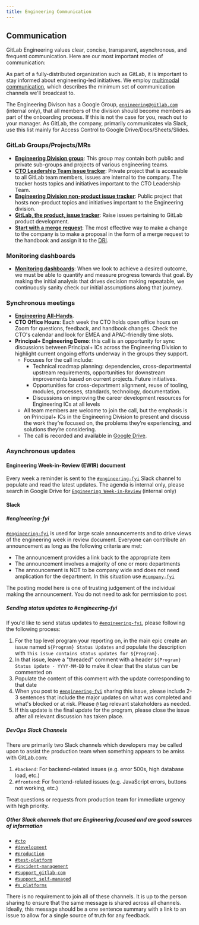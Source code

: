 ```yaml
---
title: Engineering Communication
---
```


## Communication

GitLab Engineering values clear, concise, transparent, asynchronous, and frequent communication. Here are our most important modes of communication:

As part of a fully-distributed organization such as GitLab, it is important to stay informed about engineering-led initiatives.
We employ [multimodal communication](/handbook/communication/#multimodal-communication), which describes the minimum set of communication channels we'll broadcast to.

The Engineering Divison has a Google Group, [`engineering@gitlab.com`](https://groups.google.com/a/gitlab.com/g/engineering) (internal only), that all members of the division should become members as part of the onboarding process. If this is not the case for you, reach out to your manager. As GitLab, the company, primarily communicates via Slack, use this list mainly for Access Control to Google Drive/Docs/Sheets/Slides.

### GitLab Groups/Projects/MRs

- [**Engineering Division group**](https://gitlab.com/gitlab-com/engineering-division): This group may contain both public and private sub-groups and projects of various engineering teams.
- [**CTO Leadership Team issue tracker**](https://gitlab.com/gitlab-com/engineering-division/cto-leadership): Private project that is accessible to all GitLab team members, issues are internal to the company. The tracker hosts topics and initiatives important to the CTO Leadership Team.
- [**Engineering Division non-product issue tracker**](https://gitlab.com/gitlab-com/engineering-division/engineering): Public project that hosts non-product topics and initiatives important to the Engineering division.
- [**GitLab, the product, issue tracker**](https://gitlab.com/gitlab-org/gitlab/issues): Raise issues pertaining to GitLab product development.
- [**Start with a merge request**](/handbook/communication/#start-with-a-merge-request): The most effective way to make a change to the company is to make a proposal in the form of a merge request to the handbook and assign it to the [DRI](/handbook/people-group/directly-responsible-individuals/).

### Monitoring dashboards

- [**Monitoring dashboards**](/handbook/engineering/monitoring/): When we look to achieve a desired outcome, we must be able to quantify and measure progress towards that goal. By making the initial analysis that drives decision making repeatable, we continuously sanity check our initial assumptions along that journey.

### Synchronous meetings

- [**Engineering All-Hands**](/handbook/engineering/cto-leadership-team/#engineering-all-hands).
- **CTO Office Hours**: Each week the CTO holds open office hours on Zoom for questions, feedback, and handbook changes. Check the CTO's calendar and look for EMEA and APAC-friendly time slots.
- **Principal+ Engineering Demo**: this call is an opportunity for sync discussions between
  Principal+ ICs across the Engineering Division to highlight current ongoing efforts underway in the groups they support.
  - Focuses for the call include:
    - Technical roadmap planning: dependencies, cross-departmental upstream requirements,
      opportunities for downstream improvements based on current projects. Future initiatives.
    - Opportunities for cross-department alignment, reuse of tooling, modules, processes,
      standards, technology, documentation.
    - Discussions on improving the career development resources for Engineering ICs at all levels
  - All team members are welcome to join the call,
    but the emphasis is on Principal+ ICs in the Engineering Division to present
    and discuss the work they’re focused on, the problems they’re experiencing,
    and solutions they’re considering.
  - The call is recorded and available in [Google Drive](https://drive.google.com/drive/search?q=in:0APOeuCQrsm4KUk9PVA%20type:video%20title:principal).

### Asynchronous updates

#### Engineering Week-in-Review (EWIR) document

Every week a reminder is sent to the [`#engineering-fyi`](https://gitlab.enterprise.slack.com/archives/CJWA4E9UG) Slack channel to populate and read the latest updates. The agenda is internal only, please search in Google Drive for [`Engineering Week-in-Review`](https://drive.google.com/drive/search?q=engineering%20week%20in%20review) (internal only)

#### Slack

##### #engineering-fyi

[`#engineering-fyi`](https://gitlab.enterprise.slack.com/archives/CJWA4E9UG) is used for large scale announcements and to drive views of the engineering week in review document. Everyone can contribute an announcement as long as the following criteria are met:

- The announcement provides a link back to the appropriate item
- The announcement involves a majority of one or more departments
- The announcement is NOT to be company wide and does not need amplication for the department. In this situation use [`#company-fyi`](https://gitlab.enterprise.slack.com/archives/C010XFJFTHN)

The posting model here is one of trusting judgement of the individual making the announcement. You do not need to ask for permission to post.

##### Sending status updates to #engineering-fyi

If you'd like to send status updates to [`#engineering-fyi`](https://gitlab.enterprise.slack.com/archives/CJWA4E9UG), please following the following process:

1. For the top level program your reporting on, in the main epic create an issue named `${Program} Status Updates` and populate the description with `This issue contains status updates for ${Program}.`
1. In that issue, leave a "threaded" comment with a header `${Program} Status Update - YYYY-MM-DD` to make it clear that the status can be commented on
1. Populate the content of this comment with the update corresponding to that date
1. When you post to [`#engineering-fyi`](https://gitlab.enterprise.slack.com/archives/CJWA4E9UG) sharing this issue, please include 2-3 sentences that include the major updates on what was completed and what's blocked or at risk. Please `@` tag relevant stakeholders as needed.
1. If this update is the final update for the program, please close the issue after all relevant discussion has taken place.

##### DevOps Slack Channels

There are primarily two Slack channels which developers may be called upon to assist the production team
when something appears to be amiss with GitLab.com:

1. `#backend`: For backend-related issues (e.g. error 500s, high database load, etc.)
1. `#frontend`: For frontend-related issues (e.g. JavaScript errors, buttons not working, etc.)

Treat questions or requests from production team for immediate urgency with high priority.

##### Other Slack channels that are Engineering focused and are good sources of information

- [`#cto`](https://gitlab.enterprise.slack.com/archives/C9X79MNJ3)
- [`#development`](https://gitlab.enterprise.slack.com/archives/C02PF508L)
- [`#production`](https://gitlab.enterprise.slack.com/archives/C101F3796)
- [`#test-platform`](https://gitlab.enterprise.slack.com/archives/C3JJET4Q6)
- [`#incident-management`](https://gitlab.enterprise.slack.com/archives/CB7P5CJS1)
- [`#support_gitlab-com`](https://gitlab.enterprise.slack.com/archives/C4XFU81LG)
- [`#support_self-managed`](https://gitlab.enterprise.slack.com/archives/C4Y5DRKLK)
- [`#s_platforms`](https://gitlab.enterprise.slack.com/archives/C02D1HQRTKQ)

There is no requirement to join all of these channels. It is up to the person sharing to ensure that the same message is shared across all channels. Ideally, this message should be a one sentence summary with a link to an issue to allow for a single source of truth for any feedback.
